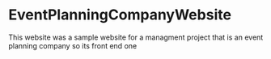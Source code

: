 # EventPlanningCompanyWebsite
This website was a sample website for a managment project that is an event planning company so its front end one

